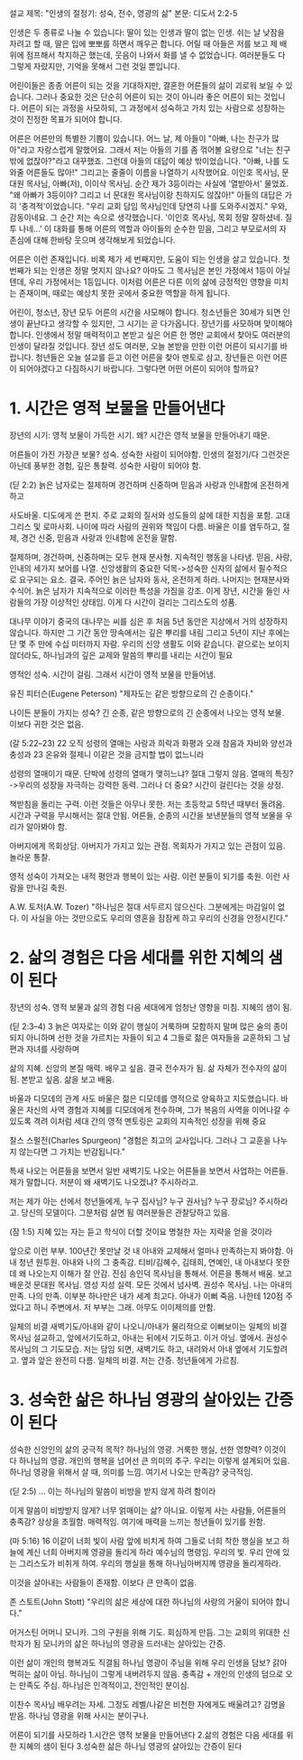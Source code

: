 설교 제목: "인생의 절정기: 성숙, 전수, 영광의 삶"
본문: 디도서 2:2-5

인생은 두 종류로 나눌 수 있습니다: 딸이 있는 인생과 딸이 없는 인생. 쉬는 날 낮잠을 자려고 할 때, 딸은 입에 뽀뽀를 하면서 깨우곤 합니다. 어릴 때 아들은 저를 보고 제 배 위에 점프해서 착지하곤 했는데, 웃음이 나와서 화를 낼 수 없었습니다. 여러분들도 다 그렇게 자랐지만, 기억을 못해서 그런 것일 뿐입니다.

어린이들은 종종 어른이 되는 것을 기대하지만, 결혼한 어른들의 삶이 괴로워 보일 수 있습니다. 그러나 중요한 것은 단순히 어른이 되는 것이 아니라 좋은 어른이 되는 것입니다. 어른이 되는 과정을 사모하되, 그 과정에서 성숙하고 가치 있는 사람으로 성장하는 것이 진정한 목표가 되어야 합니다.

어른은 어른만의 특별한 기쁨이 있습니다. 어느 날, 제 아들이 "아빠, 나는 친구가 많아"라고 자랑스럽게 말했어요. 그래서 저는 아들의 기를 좀 꺾어볼 요량으로 "너는 친구밖에 없잖아?"라고 대꾸했죠. 그런데 아들의 대답이 예상 밖이었습니다. "아빠, 나를 도와줄 어른들도 많아!" 그리고는 줄줄이 이름을 나열하기 시작했어요. 이인호 목사님, 문대원 목사님, 아빠(저), 이이삭 목사님. 순간 제가 3등이라는 사실에 '열받아서' 물었죠. "왜 아빠가 3등이야? 그리고 너 문대원 목사님이랑 친하지도 않잖아!" 아들의 대답은 가히 '충격적'이었습니다. "우리 교회 담임 목사님인데 당연히 나를 도와주시겠지." 우와, 감동이네요. 그 순간 저는 속으로 생각했습니다. '이인호 목사님, 목회 정말 잘하셨네. 질투 나네...' 이 대화를 통해 어른의 역할과 아이들의 순수한 믿음, 그리고 부모로서의 자존심에 대해 한바탕 웃으며 생각해보게 되었습니다.

어른은 이런 존재입니다. 비록 제가 세 번째지만, 도움이 되는 인생을 살고 있습니다. 첫 번째가 되는 인생은 정말 멋지지 않나요? 아마도 그 목사님은 본인 가정에서 1등이 아닐 텐데, 우리 가정에서는 1등입니다. 이처럼 어른은 다른 이의 삶에 긍정적인 영향을 미치는 존재이며, 때로는 예상치 못한 곳에서 중요한 역할을 하게 됩니다.

어린이, 청소년, 장년 모두 어른의 시간을 사모해야 합니다. 청소년들은 30세가 되면 인생이 끝난다고 생각할 수 있지만, 그 시기는 곧 다가옵니다. 장년기를 사모하며 맞이해야 합니다. 인생에서 정말 매력적이고 본받고 싶은 어른 한 명만 교회에서 찾아도 여러분의 인생이 달라질 것입니다. 장년 성도 여러분, 오늘 본받을 만한 이런 어른이 되시기를 바랍니다. 청년들은 오늘 설교를 듣고 이런 어른을 찾아 멘토로 삼고, 장년들은 이런 어른이 되어야겠다고 다짐하시기 바랍니다. 그렇다면 어떤 어른이 되어야 할까요?

# 1. 시간은 영적 보물을 만들어낸다
장년의 시기: 영적 보물이 가득한 시기. 
왜? 시간은 영적 보물을 만들어내기 때문. 

어른들이 가진 가장큰 보물? 성숙. 
성숙한 사람이 되어야함. 
인생의 절정기/다 그런것은 아닌데
풍부한 경험, 깊은 통찰력. 성숙한 사람이 되어야 함. 

(딛 2:2) 늙은 남자로는 절제하며 경건하며 신중하며 믿음과 사랑과 인내함에 온전하게 하고

사도바울. 디도에게 쓴 편지. 주로 교회의 질서와 성도들의 삶에 대한 지침을 포함. 
고대 그리스 및 로마사회. 나이에 따라 사람의 권위와 책임이 다름. 
바울은 이를 염두하고, 절제, 경건 신중, 믿음과 사랑과 인내함에 온전을 말함. 

절제하며, 경건하며, 신중하며는 모두 현재 분사형. 
지속적인 행동을 나타냄. 
믿음, 사랑, 인내의 세가지 보어를 나열. 신앙생활의 중요한 덕목->성숙한 신자의 삶에서 필수적으로 요구되는 요소.
결국. 주어인 늙은 남자와 동사, 온전하게 하라. 나머지는 현재분사와 수식어. 
늙은 남자가 지속적으로 이러한 특성을 가짐을 강조. 
이게 장년, 시간을 들인 사람들의 가장 이상적인 상태임. 
이게 다 시간이 걸리는 그리스도의 성품. 

대나무 이야기
중국의 대나무는 씨를 심은 후 처음 5년 동안은 지상에서 거의 성장하지 않습니다. 
하지만 그 기간 동안 땅속에서는 깊은 뿌리를 내림
그리고 5년이 지난 후에는 단 몇 주 만에 수십 미터까지 자람.
우리의 신앙 생활도 이와 같습니다. 겉으로는 보이지 않더라도, 하나님과의 깊은 교제와 말씀의 뿌리를 내리는 시간이 필요

영적인 성숙. 시간이 걸림. 
그래서 시간이 영적 보물을 만들어냄. 

유진 피터슨(Eugene Peterson)
"제자도는 같은 방향으로의 긴 순종이다."

나이든 분들이 가지는 성숙?
긴 순종, 같은 방향으로의 긴 순종에서 나오는 영적 보물. 
이보다 귀한 것은 없음. 


(갈 5:22–23) 22 오직 성령의 열매는 사랑과 희락과 화평과 오래 참음과 자비와 양선과 충성과  23 온유와 절제니 이같은 것을 금지할 법이 없느니라

성령의 열매이기 때문. 
단박에 성령의 열매가 맺히느냐? 절대 그렇지 않음.
열매의 특징?->우리의 성장을 자극하는 강력한 동력. 
그러나 더 중요? 시간이 걸린다는 것을 상정. 
 

책받침을 돌리는 구력. 
이런 것들은 아무나 못한. 저는 초등학교 5학년 때부터 돌려옴. 
시간과 구력을 무시해서는 절대 안됨. 
어른들, 순종의 시간을 보낸분들의 영적 보물을 우리가 알아봐야 함. 

아버지에게 목회상담. 
아버지가 가지고 있는 관점. 
목회자가 가지고 있는 관점이 있음. 놀라운 통찰. 


영적 성숙이 가져오는 내적 평안과 행복이 있는 사람.
이런 분들이 되기를 축원. 
이런 사람을 만나길 축원. 



A.W. 토저(A.W. Tozer)
"하나님은 절대 서두르지 않으신다. 그분에게는 마감일이 없다. 이 사실을 아는 것만으로도 우리의 영혼을 잠잠케 하고 우리의 신경을 안정시킨다."

# 2. 삶의 경험은 다음 세대를 위한 지혜의 샘이 된다
장년의 성숙. 영적 보물과 삶의 경험
다음 세대에게 엄청난 영향을 미침. 지혜의 샘이 됨. 

(딛 2:3–4) 3 늙은 여자로는 이와 같이 행실이 거룩하며 모함하지 말며 많은 술의 종이 되지 아니하며 선한 것을 가르치는 자들이 되고  4 그들로 젊은 여자들을 교훈하되 그 남편과 자녀를 사랑하며

삶의 지혜. 신앙의 본질
매력. 배우고 싶음. 결국 전수자가 됨. 삶 자체가 전수자의 삶이 됨. 본받고 싶음. 
삶을 보고 배움. 

바울과 디모데의 관계
사도 바울은 젊은 디모데를 영적으로 양육하고 지도했습니다. 바울은 자신의 사역 경험과 지혜를 디모데에게 전수하며, 
그가 복음의 사역을 이어나갈 수 있도록 격려
이처럼 세대 간의 영적 멘토링은 교회의 지속적인 성장을 위해 중요


찰스 스펄전(Charles Spurgeon)
"경험은 최고의 교사입니다. 그러나 그 교훈을 나누지 않는다면 그 가치는 반감됩니다."


특새 나오는 어른들을 보면서
일반 새벽기도 나오는 어른들을 보면서
사업하는 어른들. 제가 말합니다. 저분이 왜 새벽기도 나오겠냐?
주시하라고. 

저는 제가 아는 선에서
청년들에게, 누구 집사님? 누구 권사님?
누구 장로님? 주시하라고. 당신의 모델이다. 그분처럼 살면 됨
여러분들은 관찰당하고 있음. 


(잠 1:5) 지혜 있는 자는 듣고 학식이 더할 것이요 명철한 자는 지략을 얻을 것이라

앞으로 이런 부부. 100년간 못만날 것
내 아내와 교제해서 얼마나 만족하는지 봐야함. 
아내 청년 원투원. 
아내와 나의 그 충족감. 
티비/김혜수, 김태희, 연예인, 내 아내보다 못한데 왜 나오는지 이해가 잘 안감. 진심
송인덕 목사님을 통해서. 어른을 통해서 배움. 보고 배운것
문대원 목사님. 영성 지성 실력. 모든 것에서 넘사벽. 권성수 목사님. 나는 아내의 만족. 나의 만족. 이부분 하나만은 내가 세계 최고다. 
아내가 이뻐 죽음. 
나한테 120점 주었다고 하니 주변에서. 저 부부는 그래. 아무도 이이제의를 안함. 

일체의 비결
새벽기도/아내와 같이 나오니/아내가 물리적으로 이뻐보이는 일체의 비결
목사님 설교하고, 앞에서기도하고, 아내는 뒤에서 기도하고. 이거 아님. 
옆에서. 권성수 목사님의 그 기도모습. 
저는 담임 되면, 새벽기도 하고, 내려와서 아내 옆에서 기도할려고. 
옆과 앞은 완전히 다름. 
일체의 비결. 저는 간증. 청년들에게 가르침. 


# 3. 성숙한 삶은 하나님 영광의 살아있는 간증이 된다

성숙한 신앙인의 삶의 궁극적 목적? 하나님의 영광. 
거룩한 행실, 선한 영향력? 이것이 다 하나님의 영광.
개인의 행복을 넘어선 큰 의미의 추구. 우리는 이렇게 설계되어 있음. 
하나님 영광을 위해서 살 때, 의미를 느낌. 
여기서 나오는 만족감? 궁극적임. 

(딛 2:5) ... 이는 하나님의 말씀이 비방을 받지 않게 하려 함이라

이게 말씀이 비방받지 않게? 너무 얽매이는 삶?
아니요. 이렇게 사는 사람들, 어른들의 충족감? 상상을 초월함. 
매력적임. 여기에 매력을 느끼는 청년들이 있기를 원함. 


(마 5:16) 16 이같이 너희 빛이 사람 앞에 비치게 하여 그들로 너희 착한 행실을 보고 하늘에 계신 너희 아버지께 영광을 돌리게 하라
예수님의 명령임.
우리의 빛. 우리 안에 있는 그리스도가 비취게 하여. 
우리의 행실을 통해
하나님아버지께 영광을 돌리게하라. 

이것을 살아내는 사람들이 존재함. 
이보다 큰 만족이 없음. 

존 스토트(John Stott)
"우리의 삶은 세상에 대한 하나님의 사랑의 거울이 되어야 합니다."




어거스틴
어머니 모니카. 
그의 구원을 위해 기도. 
회심하게 만듬. 그는 교회의 위대한 신학자가 됨
모니카의 삶은 하나님의 영광을 드러내는 살아있는 간증. 


이런 삶이 개인의 행복과도 직결됨
하나님 영광이 주님을 위해 우리 인생을 담보? 갉아먹히는 삶이 아님. 
하나님이 그렇게 내버려두지 않음. 충족감 + 개인의 인생의 덤으로 오는 만족도 주심. 
하나님은 인격적이고, 전인적인 분이심. 


이찬수 목사님
배우려는 자세. 
그정도 레벨/나같은 비천한 자에게도 배울려고?
감명을 받음. 
하나님 영광을 위해 사시는 분이구나. 





어른이 되기를 사모하라
1.시간은 영적 보물을 만들어낸다
2.삶의 경험은 다음 세대를 위한 지혜의 샘이 된다
3.성숙한 삶은 하나님 영광의 살아있는 간증이 된다